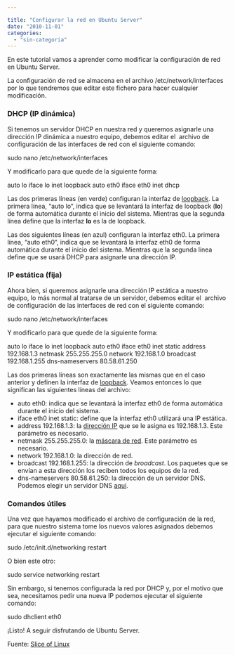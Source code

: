 ```yaml
---

title: "Configurar la red en Ubuntu Server"
date: "2010-11-01"
categories: 
  - "sin-categoria"
---
```


En este tutorial vamos a aprender como modificar la configuración de red en Ubuntu Server.

La configuración de red se almacena en el archivo /etc/network/interfaces por lo que tendremos que editar este fichero para hacer cualquier modificación.

### DHCP (IP dinámica)

Si tenemos un servidor DHCP en nuestra red y queremos asignarle una dirección IP dinámica a nuestro equipo, debemos editar el  archivo de configuración de las interfaces de red con el siguiente comando:

sudo nano /etc/network/interfaces

Y modificarlo para que quede de la siguiente forma:

auto lo
iface lo inet loopback
auto eth0
iface eth0 inet dhcp

Las dos primeras líneas (en verde) configuran la interfaz de [loopback](https://es.wikipedia.org/wiki/Loopback "Loopback en la Wikipedia"). La primera línea, “auto lo“, indica que se levantará la interfaz de loopback (**lo**) de forma automática durante el inicio del sistema. Mientras que la segunda línea define que la interfaz **lo** es la de loopback.

Las dos siguientes líneas (en azul) configuran la interfaz eth0. La primera línea, “auto eth0“, indica que se levantará la interfaz eth0 de forma automática durante el inicio del sistema. Mientras que la segunda línea define que se usará DHCP para asignarle una dirección IP.

### IP estática (fija)

Ahora bien, si queremos asignarle una dirección IP estática a nuestro equipo, lo más normal al tratarse de un servidor, debemos editar el  archivo de configuración de las interfaces de red con el siguiente comando:

sudo nano /etc/network/interfaces

Y modificarlo para que quede de la siguiente forma:

auto lo
iface lo inet loopback
auto eth0
iface eth0 inet static
address 192.168.1.3
netmask 255.255.255.0
network 192.168.1.0
broadcast 192.168.1.255
dns-nameservers 80.58.61.250

Las dos primeras líneas son exactamente las mismas que en el caso anterior y definen la interfaz de [loopback](https://es.wikipedia.org/wiki/Loopback "Loopback en la Wikipedia"). Veamos entonces lo que significan las siguientes líneas del archivo:

- auto eth0: indica que se levantará la interfaz eth0 de forma automática durante el inicio del sistema.
- iface eth0 inet static: define que la interfaz eth0 utilizará una IP estática.
- address 192.168.1.3: la [dirección IP](https://es.wikipedia.org/wiki/Direcci%C3%B3n_IP "Dirección IP en la Wikipedia") que se le asigna es 192.168.1.3. Este parámetro es necesario.
- netmask 255.255.255.0: la [máscara de red](https://es.wikipedia.org/wiki/M%C3%A1scara_de_red "Máscara de red en la Wikipedia"). Este parámetro es necesario.
- network 192.168.1.0: la dirección de red.
- broadcast 192.168.1.255: la dirección de _broadcast_. Los paquetes que se envían a esta dirección los reciben todos los equipos de la red.
- dns-nameservers 80.58.61.250: la dirección de un servidor DNS. Podemos elegir un servidor DNS [aquí](https://www.adslayuda.com/index.php?module=FSDns&order=info "DNS de las operadoras").

### Comandos útiles

Una vez que hayamos modificado el archivo de configuración de la red, para que nuestro sistema tome los nuevos valores asignados debemos ejecutar el siguiente comando:

sudo /etc/init.d/networking restart

O bien este otro:

sudo service networking restart

Sin embargo, si tenemos configurada la red por DHCP y, por el motivo que sea, necesitamos pedir una nueva IP podemos ejecutar el siguiente comando:

sudo dhclient eth0

¡Listo! A seguir disfrutando de Ubuntu Server.

Fuente: [Slice of Linux](https://sliceoflinux.com/2009/09/01/configurar-la-red-en-ubuntu-server)
